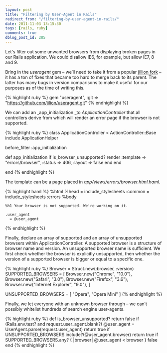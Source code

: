 ```yaml
---
layout: post
title: "Filtering by User-Agent in Rails"
redirect_from: "/filtering-by-user-agent-in-rails/"
date: 2011-11-03 13:15:30
tags: [rails, ruby]
comments: true
dblog_post_id: 285
---
```

Let's filter out some unwanted browsers from displaying broken pages in our Rails application. We could disallow IE6, for example, but allow IE7, 8 and 9.

Bring in the _useragent_ gem – we’ll need to take it from a popular [jillion fork](https://github.com/jilion/useragent) –  it has a ton of fixes that became too hard to merge back to its parent. The latter has many bugs in version comparisons to make it useful for our purposes as of the time of writing this.

{% highlight ruby %}
gem "useragent", :git => "https://github.com/jilion/useragent.git"
{% endhighlight %}

We can add an _app_initialization _to _ApplicationController_ that all controllers derive from which will render an error page if the browser is not supported.

{% highlight ruby %}
class ApplicationController < ActionController::Base
  include ApplicationHelper

  before_filter :app_initialization

  def app_initialization
    if is_browser_unsupported?
      render :template => "errors/browser", :status => 406, :layout => false
    end
  end

end
{% endhighlight %}

The template can be a page placed in _app/views/errors/browser.html.haml_.

{% highlight haml %}
%html
  %head
    = include_stylesheets :common
    = include_stylesheets :errors
  %body

    %h1 Your browser is not supported. We're working on it.

    .user_agent
      = @user_agent
{% endhighlight %}

Finally, declare an array of supported and an array of unsupported browsers within ApplicationController. A supported browser is a structure of browser name and version. An unsupported browser name is sufficient. We first check whether the browser is explicitly unsupported, then whether the version of a supported browser is bigger or equal to a specific one.

{% highlight ruby %}
Browser = Struct.new(:browser, :version)
SUPPORTED_BROWSERS = [
  Browser.new("Chrome", "10.0"),
  Browser.new("Safari", "3.0"),
  Browser.new("Firefox", "3.6"),
  Browser.new("Internet Explorer", "9.0"),
]

UNSUPPORTED_BROWSERS = [
  "Opera", "Opera Mini"
]
{% endhighlight %}

Finally, we let everyone with an unknown browser through – we can’t possibly whitelist hundreds of search engine user-agents.

{% highlight ruby %}
def is_browser_unsupported?
  return false if (Rails.env.test? and request.user_agent.blank?)
  @user_agent = UserAgent.parse(request.user_agent)
  return true if UNSUPPORTED_BROWSERS.include?(@user_agent.browser)
  return true if SUPPORTED_BROWSERS.any? { |browser| @user_agent < browser }
  false
end
{% endhighlight %}
